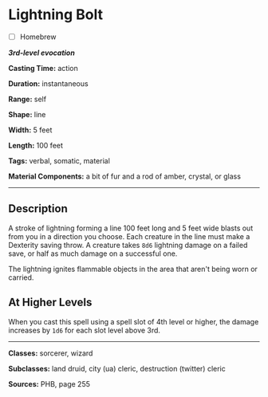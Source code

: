 # Lightning Bolt

- [ ] Homebrew

***3rd-level evocation***

**Casting Time:** action

**Duration:** instantaneous

**Range:** self

**Shape:** line

**Width:** 5 feet

**Length:** 100 feet

**Tags:** verbal, somatic, material

**Material Components:** a bit of fur and a rod of amber, crystal, or glass

---

## Description
A stroke of lightning forming a line 100 feet long and 5 feet wide blasts out from you in a direction you choose. Each creature in the line must make a Dexterity saving throw. A creature takes `8d6` lightning damage on a failed save, or half as much damage on a successful one.

The lightning ignites flammable objects in the area that aren't being worn or carried.

## At Higher Levels
When you cast this spell using a spell slot of 4th level or higher, the damage increases by `1d6` for each slot level above 3rd.

---

**Classes:** sorcerer, wizard

**Subclasses:** land druid, city (ua) cleric, destruction (twitter) cleric

**Sources:** PHB, page 255
